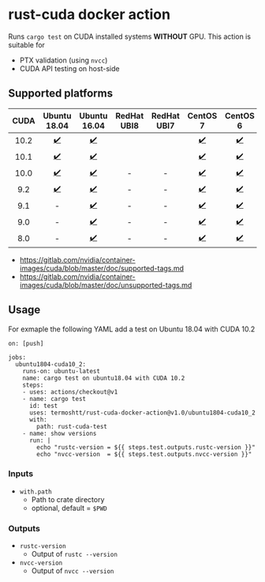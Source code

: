 # rust-cuda docker action

Runs `cargo test` on CUDA installed systems **WITHOUT** GPU. This action is suitable for
 
- PTX validation (using `nvcc`)
- CUDA API testing on host-side

Supported platforms
--------------------

|CUDA | Ubuntu 18.04           | Ubuntu 16.04           | RedHat UBI8 | RedHat UBI7 | CentOS 7            | CentOS 6            |
|:---:|:----------------------:|:----------------------:|:-----------:|:-----------:|:-------------------:|:-------------------:|
|10.2 |[✔️][ubuntu1804-cuda10_2]|[✔️][ubuntu1604-cuda10_2]|             |             |[✔️][centos7-cuda10_2]|[✔️][centos6-cuda10_2]|
|10.1 |[✔️][ubuntu1804-cuda10_1]|[✔️][ubuntu1604-cuda10_1]|             |             |[✔️][centos7-cuda10_1]|[✔️][centos6-cuda10_1]|
|10.0 |[✔️][ubuntu1804-cuda10_0]|[✔️][ubuntu1604-cuda10_0]| -           | -           |[✔️][centos7-cuda10_0]|[✔️][centos6-cuda10_0]|
|9.2  |[✔️][ubuntu1804-cuda9_2] |[✔️][ubuntu1604-cuda9_2] | -           | -           |[✔️][centos7-cuda9_2] |[✔️][centos6-cuda9_2] |
|9.1  | -                      |[✔️][ubuntu1604-cuda9_1] | -           | -           |[✔️][centos7-cuda9_1] |[✔️][centos6-cuda9_1] |
|9.0  | -                      |[✔️][ubuntu1604-cuda9_0] | -           | -           |[✔️][centos7-cuda9_0] |[✔️][centos6-cuda9_0] |
|8.0  | -                      |[✔️][ubuntu1604-cuda8_0] | -           | -           |[✔️][centos7-cuda8_0] |[✔️][centos6-cuda8_0] |

[ubuntu1804-cuda10_2]: https://github.com/termoshtt/rust-cuda-docker-action/tree/ubuntu1804-cuda10_2
[ubuntu1804-cuda10_1]: https://github.com/termoshtt/rust-cuda-docker-action/tree/ubuntu1804-cuda10_1
[ubuntu1804-cuda10_0]: https://github.com/termoshtt/rust-cuda-docker-action/tree/ubuntu1804-cuda10_0
[ubuntu1804-cuda9_2]:  https://github.com/termoshtt/rust-cuda-docker-action/tree/ubuntu1804-cuda9_2

[ubuntu1604-cuda10_2]: https://github.com/termoshtt/rust-cuda-docker-action/tree/ubuntu1604-cuda10_2
[ubuntu1604-cuda10_1]: https://github.com/termoshtt/rust-cuda-docker-action/tree/ubuntu1604-cuda10_1
[ubuntu1604-cuda10_0]: https://github.com/termoshtt/rust-cuda-docker-action/tree/ubuntu1604-cuda10_0
[ubuntu1604-cuda9_2]:  https://github.com/termoshtt/rust-cuda-docker-action/tree/ubuntu1604-cuda9_2
[ubuntu1604-cuda9_1]:  https://github.com/termoshtt/rust-cuda-docker-action/tree/ubuntu1604-cuda9_1
[ubuntu1604-cuda9_0]:  https://github.com/termoshtt/rust-cuda-docker-action/tree/ubuntu1604-cuda9_0
[ubuntu1604-cuda8_0]:  https://github.com/termoshtt/rust-cuda-docker-action/tree/ubuntu1604-cuda8_0

[centos7-cuda10_2]: https://github.com/termoshtt/rust-cuda-docker-action/tree/centos7-cuda10_2
[centos7-cuda10_1]: https://github.com/termoshtt/rust-cuda-docker-action/tree/centos7-cuda10_1
[centos7-cuda10_0]: https://github.com/termoshtt/rust-cuda-docker-action/tree/centos7-cuda10_0
[centos7-cuda9_2]:  https://github.com/termoshtt/rust-cuda-docker-action/tree/centos7-cuda9_2
[centos7-cuda9_1]:  https://github.com/termoshtt/rust-cuda-docker-action/tree/centos7-cuda9_1
[centos7-cuda9_0]:  https://github.com/termoshtt/rust-cuda-docker-action/tree/centos7-cuda9_0
[centos7-cuda8_0]:  https://github.com/termoshtt/rust-cuda-docker-action/tree/centos7-cuda8_0

[centos6-cuda10_2]: https://github.com/termoshtt/rust-cuda-docker-action/tree/centos6-cuda10_2
[centos6-cuda10_1]: https://github.com/termoshtt/rust-cuda-docker-action/tree/centos6-cuda10_1
[centos6-cuda10_0]: https://github.com/termoshtt/rust-cuda-docker-action/tree/centos6-cuda10_0
[centos6-cuda9_2]:  https://github.com/termoshtt/rust-cuda-docker-action/tree/centos6-cuda9_2
[centos6-cuda9_1]:  https://github.com/termoshtt/rust-cuda-docker-action/tree/centos6-cuda9_1
[centos6-cuda9_0]:  https://github.com/termoshtt/rust-cuda-docker-action/tree/centos6-cuda9_0
[centos6-cuda8_0]:  https://github.com/termoshtt/rust-cuda-docker-action/tree/centos6-cuda8_0

- https://gitlab.com/nvidia/container-images/cuda/blob/master/doc/supported-tags.md
- https://gitlab.com/nvidia/container-images/cuda/blob/master/doc/unsupported-tags.md

Usage
------

For exmaple the following YAML add a test on Ubuntu 18.04 with CUDA 10.2

```
on: [push]

jobs:
  ubuntu1804-cuda10_2:
    runs-on: ubuntu-latest
    name: cargo test on ubuntu18.04 with CUDA 10.2
    steps:
    - uses: actions/checkout@v1
    - name: cargo test
      id: test
      uses: termoshtt/rust-cuda-docker-action@v1.0/ubuntu1804-cuda10_2
      with:
        path: rust-cuda-test
    - name: show versions
      run: |
        echo "rustc-version = ${{ steps.test.outputs.rustc-version }}"
        echo "nvcc-version  = ${{ steps.test.outputs.nvcc-version }}"
```

### Inputs

- `with.path`
  - Path to crate directory
  - optional, default = `$PWD`

### Outputs
- `rustc-version`
  - Output of `rustc --version`
- `nvcc-version`
  - Output of `nvcc --version`
